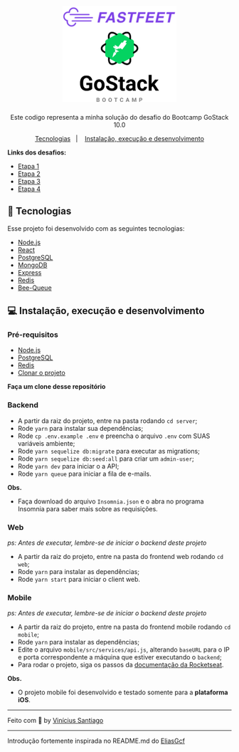 <h1 align="center">
  <img alt="FastFeet" height="215" title="FastFeet" src="logo.svg" />
</h1>

<p align="center">Este codigo representa a minha solução do desafio do Bootcamp GoStack 10.0</p>

<p align="center">
 <a href="#rocket-tecnologias">Tecnologias</a>&nbsp;&nbsp;&nbsp;|&nbsp;&nbsp;&nbsp;
 <a href="#computer-instalação-execução-e-desenvolvimento">Instalação, execução e desenvolvimento</a>
</p>

<strong>Links dos desafios:</strong>

- [Etapa 1](https://github.com/vsSanti/FastFeet/blob/master/etapas/ETAPA_01.md)
- [Etapa 2](https://github.com/vsSanti/FastFeet/blob/master/etapas/ETAPA_02.md)
- [Etapa 3](https://github.com/vsSanti/FastFeet/blob/master/etapas/ETAPA_03.md)
- [Etapa 4](https://github.com/vsSanti/FastFeet/blob/master/etapas/ETAPA_04.md)

## :rocket: Tecnologias

Esse projeto foi desenvolvido com as seguintes tecnologias:

- [Node.js](https://nodejs.org/en/)
- [React](https://reactjs.org/)
- [PostgreSQL](https://www.postgresql.org/)
- [MongoDB](https://www.mongodb.com/)
- [Express](https://github.com/expressjs/express)
- [Redis](https://redis.io/)
- [Bee-Queue](https://github.com/bee-queue/bee-queue)

## :computer: Instalação, execução e desenvolvimento

### Pré-requisitos

- [Node.js](https://nodejs.org/en/)
- [PostgreSQL](https://www.postgresql.org/)
- [Redis](https://redis.io/)
- [Clonar o projeto](https://github.com/vsSanti/FastFeet)

**Faça um clone desse repositório**

### Backend

- A partir da raiz do projeto, entre na pasta rodando `cd server`;
- Rode `yarn` para instalar sua dependências;
- Rode `cp .env.example .env` e preencha o arquivo `.env` com SUAS variáveis ambiente;
- Rode `yarn sequelize db:migrate` para executar as migrations;
- Rode `yarn sequelize db:seed:all` para criar um `admin-user`;
- Rode `yarn dev` para iniciar o a API;
- Rode `yarn queue` para iniciar a fila de e-mails.

**Obs.**
- Faça download do arquivo `Insomnia.json` e o abra no programa Insomnia para saber mais sobre as requisições.

### Web

_ps: Antes de executar, lembre-se de iniciar o backend deste projeto_

- A partir da raiz do projeto, entre na pasta do frontend web rodando `cd web`;
- Rode `yarn` para instalar as dependências;
- Rode `yarn start` para iniciar o client web.

### Mobile

_ps: Antes de executar, lembre-se de iniciar o backend deste projeto_

- A partir da raiz do projeto, entre na pasta do frontend mobile rodando `cd mobile`;
- Rode `yarn` para instalar as dependências;
- Edite o arquivo `mobile/src/services/api.js`, alterando `baseURL` para o IP e porta correspondente a máquina que estiver executando o `backend`;
- Para rodar o projeto, siga os passos da [documentação da Rocketseat](https://react-native.rocketseat.dev/).

**Obs.**
- O projeto mobile foi desenvolvido e testado somente para a **plataforma iOS**.

---

Feito com 💜 by [Vinícius Santiago](https://www.linkedin.com/in/viniciussdsilva/)

---

Introdução fortemente inspirada no README.md do [EliasGcf](https://www.linkedin.com/in/eliasgcf/)
